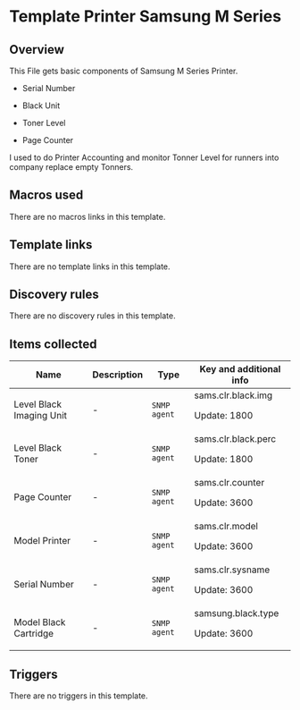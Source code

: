 # Template Printer Samsung M Series

## Overview

This File gets basic components of Samsung M Series Printer.


- Serial Number


- Black Unit


- Toner Level


- Page Counter


 


I used to do Printer Accounting and monitor Tonner Level for runners into company replace empty Tonners.

## Macros used

There are no macros links in this template.

## Template links

There are no template links in this template.

## Discovery rules

There are no discovery rules in this template.

## Items collected

|Name|Description|Type|Key and additional info|
|----|-----------|----|----|
|Level Black Imaging Unit|<p>-</p>|`SNMP agent`|sams.clr.black.img<p>Update: 1800</p>|
|Level Black Toner|<p>-</p>|`SNMP agent`|sams.clr.black.perc<p>Update: 1800</p>|
|Page Counter|<p>-</p>|`SNMP agent`|sams.clr.counter<p>Update: 3600</p>|
|Model Printer|<p>-</p>|`SNMP agent`|sams.clr.model<p>Update: 3600</p>|
|Serial Number|<p>-</p>|`SNMP agent`|sams.clr.sysname<p>Update: 3600</p>|
|Model Black Cartridge|<p>-</p>|`SNMP agent`|samsung.black.type<p>Update: 3600</p>|
## Triggers

There are no triggers in this template.

